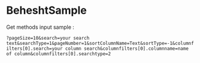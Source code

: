 # BeheshtSample
Get methods input sample :

```?pageSize=10&search=your search text&searchType=1&pageNumber=1&sortColumnName=Text&sortType=-1&columnfilters[0].search=your column search&columnfilters[0].columnname=name of column&columnfilters[0].searchtype=2```
